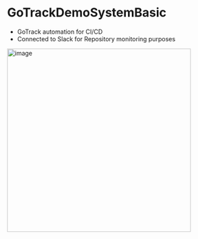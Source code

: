 # GoTrackDemoSystemBasic

- GoTrack automation for CI/CD
- Connected to Slack for Repository monitoring purposes

<img width="427" alt="image" src="https://user-images.githubusercontent.com/111215397/208106031-d66de9a0-ab66-421a-ad01-c779b0f53543.png">
